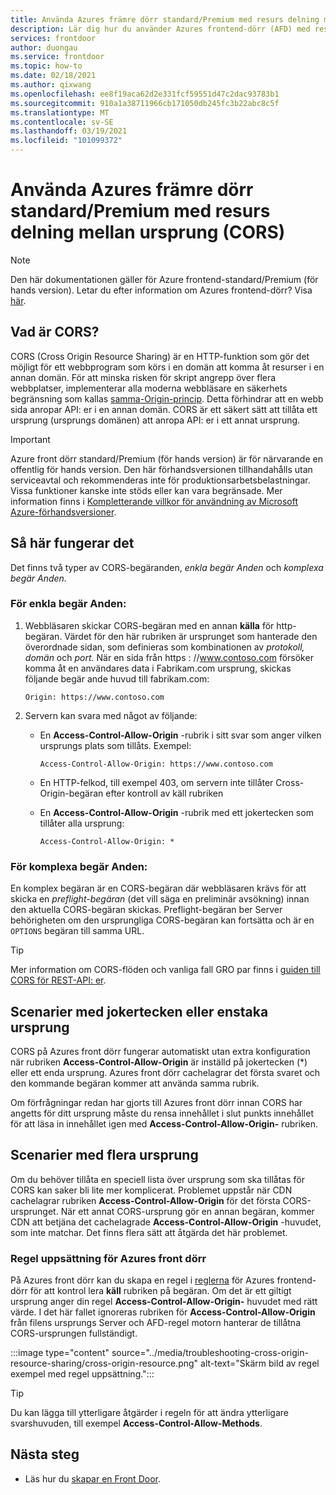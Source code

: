 ```yaml
---
title: Använda Azures främre dörr standard/Premium med resurs delning mellan ursprung
description: Lär dig hur du använder Azures frontend-dörr (AFD) med resurs delning mellan ursprung (CORS).
services: frontdoor
author: duongau
ms.service: frontdoor
ms.topic: how-to
ms.date: 02/18/2021
ms.author: qixwang
ms.openlocfilehash: ee8f19aca62d2e331fcf59551d47c2dac93783b1
ms.sourcegitcommit: 910a1a38711966cb171050db245fc3b22abc8c5f
ms.translationtype: MT
ms.contentlocale: sv-SE
ms.lasthandoff: 03/19/2021
ms.locfileid: "101099372"
---
```

# <a name="using-azure-front-door-standardpremium-with-cross-origin-resource-sharing-cors"></a>Använda Azures främre dörr standard/Premium med resurs delning mellan ursprung (CORS)

> [!Note]
> Den här dokumentationen gäller för Azure frontend-standard/Premium (för hands version). Letar du efter information om Azures frontend-dörr? Visa [här](../front-door-overview.md).

## <a name="what-is-cors"></a>Vad är CORS?

CORS (Cross Origin Resource Sharing) är en HTTP-funktion som gör det möjligt för ett webbprogram som körs i en domän att komma åt resurser i en annan domän. För att minska risken för skript angrepp över flera webbplatser, implementerar alla moderna webbläsare en säkerhets begränsning som kallas [samma-Origin-princip](https://www.w3.org/Security/wiki/Same_Origin_Policy). Detta förhindrar att en webb sida anropar API: er i en annan domän.  CORS är ett säkert sätt att tillåta ett ursprung (ursprungs domänen) att anropa API: er i ett annat ursprung.

> [!IMPORTANT]
> Azure front dörr standard/Premium (för hands version) är för närvarande en offentlig för hands version.
> Den här förhandsversionen tillhandahålls utan serviceavtal och rekommenderas inte för produktionsarbetsbelastningar. Vissa funktioner kanske inte stöds eller kan vara begränsade.
> Mer information finns i [Kompletterande villkor för användning av Microsoft Azure-förhandsversioner](https://azure.microsoft.com/support/legal/preview-supplemental-terms/).

## <a name="how-it-works"></a>Så här fungerar det

Det finns två typer av CORS-begäranden, *enkla begär Anden* och *komplexa begär Anden.*

### <a name="for-simple-requests"></a>För enkla begär Anden:

1. Webbläsaren skickar CORS-begäran med en annan **källa** för http-begäran. Värdet för den här rubriken är ursprunget som hanterade den överordnade sidan, som definieras som kombinationen av *protokoll,* *domän* och *port.*  När en sida från https \: //www.contoso.com försöker komma åt en användares data i Fabrikam.com ursprung, skickas följande begär ande huvud till fabrikam.com:

   `Origin: https://www.contoso.com`

2. Servern kan svara med något av följande:

   * En **Access-Control-Allow-Origin** -rubrik i sitt svar som anger vilken ursprungs plats som tillåts. Exempel:

     `Access-Control-Allow-Origin: https://www.contoso.com`

   * En HTTP-felkod, till exempel 403, om servern inte tillåter Cross-Origin-begäran efter kontroll av käll rubriken

   * En **Access-Control-Allow-Origin** -rubrik med ett jokertecken som tillåter alla ursprung:

     `Access-Control-Allow-Origin: *`

### <a name="for-complex-requests"></a>För komplexa begär Anden:

En komplex begäran är en CORS-begäran där webbläsaren krävs för att skicka en *preflight-begäran* (det vill säga en preliminär avsökning) innan den aktuella CORS-begäran skickas. Preflight-begäran ber Server behörigheten om den ursprungliga CORS-begäran kan fortsätta och är en `OPTIONS` begäran till samma URL.

> [!TIP]
> Mer information om CORS-flöden och vanliga fall GRO par finns i [guiden till CORS för REST-API: er](https://www.moesif.com/blog/technical/cors/Authoritative-Guide-to-CORS-Cross-Origin-Resource-Sharing-for-REST-APIs/).
>
>

## <a name="wildcard-or-single-origin-scenarios"></a>Scenarier med jokertecken eller enstaka ursprung
CORS på Azures front dörr fungerar automatiskt utan extra konfiguration när rubriken **Access-Control-Allow-Origin** är inställd på jokertecken (*) eller ett enda ursprung.  Azures front dörr cachelagrar det första svaret och den kommande begäran kommer att använda samma rubrik.

Om förfrågningar redan har gjorts till Azures front dörr innan CORS har angetts för ditt ursprung måste du rensa innehållet i slut punkts innehållet för att läsa in innehållet igen med **Access-Control-Allow-Origin-** rubriken.

## <a name="multiple-origin-scenarios"></a>Scenarier med flera ursprung
Om du behöver tillåta en speciell lista över ursprung som ska tillåtas för CORS kan saker bli lite mer komplicerat. Problemet uppstår när CDN cachelagrar rubriken **Access-Control-Allow-Origin** för det första CORS-ursprunget.  När ett annat CORS-ursprung gör en annan begäran, kommer CDN att betjäna det cachelagrade **Access-Control-Allow-Origin** -huvudet, som inte matchar. Det finns flera sätt att åtgärda det här problemet.

### <a name="azure-front-door-rule-set"></a>Regel uppsättning för Azures front dörr

På Azures front dörr kan du skapa en regel i [reglerna](concept-rule-set.md) för Azures frontend-dörr för att kontrol lera **käll** rubriken på begäran. Om det är ett giltigt ursprung anger din regel **Access-Control-Allow-Origin-** huvudet med rätt värde. I det här fallet ignoreras rubriken för **Access-Control-Allow-Origin** från filens ursprungs Server och AFD-regel motorn hanterar de tillåtna CORS-ursprungen fullständigt.

:::image type="content" source="../media/troubleshooting-cross-origin-resource-sharing/cross-origin-resource.png" alt-text="Skärm bild av regel exempel med regel uppsättning.":::

> [!TIP]
> Du kan lägga till ytterligare åtgärder i regeln för att ändra ytterligare svarshuvuden, till exempel **Access-Control-Allow-Methods**.
> 

## <a name="next-steps"></a>Nästa steg

* Läs hur du [skapar en Front Door](create-front-door-portal.md).
